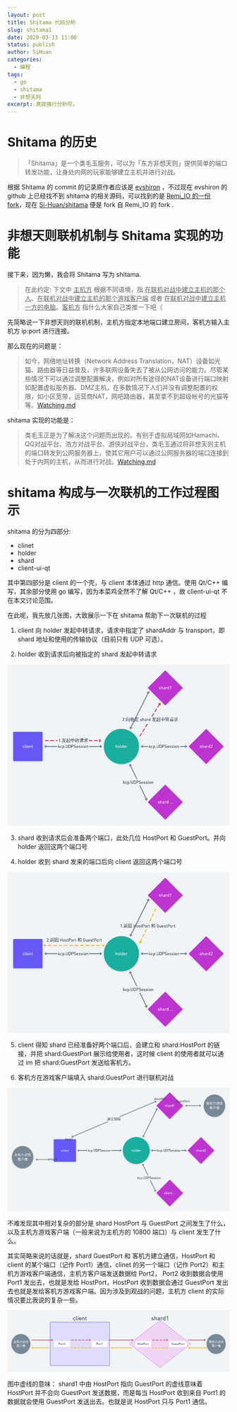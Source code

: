 ```yaml
---
layout: post
title: Shitama 代码分析
slug: shitama1
date: 2020-03-13 11:06
status: publish
author: SiHuan
categories: 
  - 编程
tags: 
  - go
  - shitama
  - 非想天则
excerpt: 真就强行分析呗。
---
```


# Shitama 的历史

> 「Shitama」是一个类毛玉服务，可以为「东方非想天则」提供简单的端口转发功能，让身处内网的玩家能够建立主机并进行对战。

根据 Shitama 的 commit 的记录原作者应该是 [evshiron](https://github.com/evshiron) ，不过现在 evshiron 的 github 上已经找不到 shitama 的相关源码，可以找到的是 [Remi_IO 的一份 fork](https://github.com/u-u-z/shitama)，现在 [Si-Huan/shitama](https://github.com/Si-Huan/shitama) 便是 fork 自 Remi_IO 的 fork .

# 非想天则联机机制与 Shitama 实现的功能

接下来，因为懒，我会将 Shitama 写为 shitama.

> 在此约定: 下文中 <u>主机方</u> 根据不同语境，指 <u>在联机对战中建立主机的那个人</u>、<u>在联机对战中建立主机的那个游戏客户端</u> 或者 <u>在联机对战中建立主机一方的电脑</u>。<u>客机方</u> 指什么大家自己类推一下吧（

先简略说一下非想天则的联机机制，主机方指定本地端口建立房间，客机方输入主机方 ip:port  进行连接。

那么现在的问题是：

> 如今，网络地址转换（Network Address Translation，NAT）设备如光猫、路由器等日益普及，许多联网设备失去了被从公网访问的能力。尽管某些情况下可以通过调整配置解决，例如对所有途径的NAT设备进行端口映射如配置虚拟服务器、DMZ主机，在多数情况下人们并没有调整配置的权限，如小区宽带，运营商NAT，网吧路由器，甚至拿不到超级帐号的光猫等等。[Watching.md](https://github.com/Si-Huan/shitama/blob/master/docs/zh_CN/Watching.md)

shitama 实现的功能是：

> 类毛玉正是为了解决这个问题而出现的。有别于虚拟局域网如Hamachi、QQ对战平台、浩方对战平台、游侠对战平台，类毛玉通过将非想天则主机的端口转发到公网服务器上，使其它用户可以通过公网服务器的端口连接到处于内网的主机，从而进行对战。[Watching.md](https://github.com/Si-Huan/shitama/blob/master/docs/zh_CN/Watching.md)



# shitama 构成与一次联机的工作过程图示

shitama 的分为四部分:

- clinet
- holder
- shard
- client-ui-qt

其中第四部分是 client 的一个壳，与 client 本体通过 http 通信。使用 Qt/C++ 编写，其余部分使用 go 编写，因为本菜鸡全然不了解 Qt/C++ ，故 client-ui-qt 不在本文讨论范围。

在此呢，我先放几张图，大致展示一下在 shitama 帮助下一次联机的过程

1. client 向 holder 发起中转请求，请求中指定了 shardAddr 与 transport，即 shard 地址和使用的传输协议（目前只有 UDP 可选）。

2. holder 收到请求后向被指定的 shard 发起中转请求  

![申请中转](2020-05-31-Shitama_1.assets/how_shitama_work1.png)

3. shard 收到请求后会准备两个端口，此处几位 HostPort 和 GuestPort。并向 holder 返回这两个端口号

4. holder 收到 shard 发来的端口后向 client 返回这两个端口号

![shard 返回端口号](2020-05-31-Shitama_1.assets/how_shitama_work2.png)

5. client 得知 shard 已经准备好两个端口后，会建立和 shard:HostPort 的链接，并把 shard:GuestPort 展示给使用者，这时候 client 的使用者就可以通过 im 把 shard:GuestPort 发送给客机方。

6. 客机方在游戏客户端填入 shard:GuestPort 进行联机对战

![链接建立](2020-05-31-Shitama_1.assets/how_shitama_work3.png)

不难发现其中相对复杂的部分是 shard HostPort 与 GuestPort 之间发生了什么，以及主机方游戏客户端（一般来说为主机方的 10800 端口）与 client 发生了什么。

其实简略来说的话就是，shard GuestPort  和 客机方建立通信，HostPort 和 client 的某个端口（记作 Port1）通信，clinet 的另一个端口（记作 Port2）和主机方游戏客户端通信，主机方客户端发送数据给 Port2， Port2 收到数据会使用 Port1 发出去，也就是发给 HostPort，HostPort 收到数据会通过 GuestPort 发出去也就是发给客机方游戏客户端。因为涉及到观战的问题，主机方 client 的实际情况要比我说的复杂一些。

![how_shitama_work4](2020-05-31-Shitama_1.assets/how_shitama_work4.png)

图中虚线的意味： shard1 中由 HostPort 指向 GuestPort 的虚线意味着 HostPort 并不会向 GuestPort 发送数据，而是每当 HostPort 收到来自 Port1 的数据就会使用 GuestPort 发送出去。也就是说 HostPort 只与 Port1 通信。

